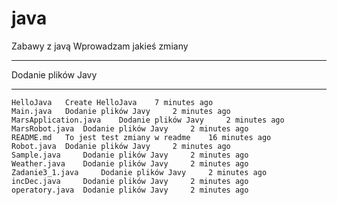 # java
Zabawy z javą
Wprowadzam jakieś zmiany
*************************
Dodanie plików Javy
*************************
 	HelloJava 	Create HelloJava 	7 minutes ago
	Main.java 	Dodanie plików Javy 	2 minutes ago
	MarsApplication.java 	Dodanie plików Javy 	2 minutes ago
	MarsRobot.java 	Dodanie plików Javy 	2 minutes ago
	README.md 	To jest test zmiany w readme 	16 minutes ago
	Robot.java 	Dodanie plików Javy 	2 minutes ago
	Sample.java 	Dodanie plików Javy 	2 minutes ago
	Weather.java 	Dodanie plików Javy 	2 minutes ago
	Zadanie3_1.java 	Dodanie plików Javy 	2 minutes ago
	incDec.java 	Dodanie plików Javy 	2 minutes ago
	operatory.java 	Dodanie plików Javy 	2 minutes ago
